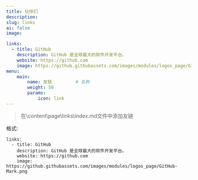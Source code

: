 ```yaml
---
title: 伙伴们 
description: 
slug: links
ai: false
image: 

links:
  - title: GitHub
    description: GitHub 是全球最大的软件开发平台。
    website: https://github.com
    image: https://github.githubassets.com/images/modules/logos_page/GitHub-Mark.png
menu: 
    main:
        name: 友链         # 名称
        weight: 50
        params:
            icon: link
---
```


>在\content\page\links\index.md文件中添加友链

格式:

```
links:
  - title: GitHub
    description: GitHub 是全球最大的软件开发平台。
    website: https://github.com
    image: https://github.githubassets.com/images/modules/logos_page/GitHub-Mark.png
```